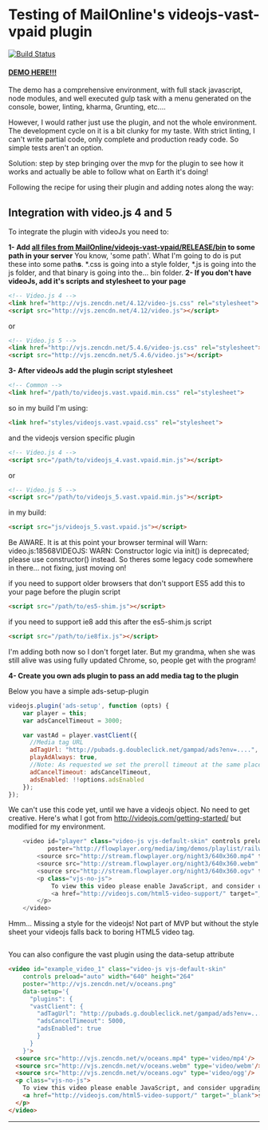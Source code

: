 # Testing of MailOnline's videojs-vast-vpaid plugin
[![Build Status](https://travis-ci.org/MailOnline/videojs-vast-vpaid.svg?branch=master)](https://travis-ci.org/MailOnline/videojs-vast-vpaid)
#### [DEMO HERE!!!](http://mailonline.github.io/videojs-vast-vpaid)
                       
The demo has a comprehensive environment, with full stack javascript, node modules, and well executed gulp task with a menu generated on the console, bower, linting, kharma, Grunting, etc....

However, I would rather just use the plugin, and not the whole environment.  The development cycle on it is a bit clunky for my taste.  With strict linting, I can't write partial code, only complete and production ready code.  So simple tests aren't an option.  

Solution: step by step bringing over the mvp for the plugin to see how it works and actually be able to follow what on Earth it's doing!

Following the recipe for using their plugin and adding notes along the way:

## Integration with video.js 4 and 5
To integrate the plugin with videoJs you need to:

**1- Add [all files from MailOnline/videojs-vast-vpaid/RELEASE/bin](https://github.com/MailOnline/videojs-vast-vpaid/tree/RELEASE/bin) to some path in your server**
You know, 'some path'.  What I'm going to do is put these into some path**s**.  *.css is going into a style folder, *.js is going into the js folder, and that binary is going into the... bin folder.
**2- If you don't have videoJs, add it's scripts and stylesheet to your page**
```html
<!-- Video.js 4 -->
<link href="http://vjs.zencdn.net/4.12/video-js.css" rel="stylesheet">
<script src="http://vjs.zencdn.net/4.12/video.js"></script>
```
or
```html
<!-- Video.js 5 -->
<link href="http://vjs.zencdn.net/5.4.6/video-js.css" rel="stylesheet">
<script src="http://vjs.zencdn.net/5.4.6/video.js"></script>
```

**3- After videoJs add the plugin script stylesheet**
```html
<!-- Common -->
<link href="/path/to/videojs.vast.vpaid.min.css" rel="stylesheet">
```
so in my build I'm using:
```html
<link href="styles/videojs.vast.vpaid.css" rel="stylesheet">
```

and the videojs version specific plugin
```html
<!-- Video.js 4 -->
<script src="/path/to/videojs_4.vast.vpaid.min.js"></script>
```
or
```html
<!-- Video.js 5 -->
<script src="/path/to/videojs_5.vast.vpaid.min.js"></script>
```
in my build:
```html
<script src="js/videojs_5.vast.vpaid.js"></script>
```
Be AWARE.  It is at this point your browser terminal will Warn:
video.js:18568VIDEOJS: WARN: Constructor logic via init() is deprecated; please use constructor() instead.  So theres some legacy code somewhere in there... not fixing, just moving on!

if you need to support older browsers that don't support ES5 add this to your page before the plugin script
```html
<script src="/path/to/es5-shim.js"></script>
```
if you need to support ie8 add this after the es5-shim.js script
```html
<script src="/path/to/ie8fix.js"></script>
```
I'm adding both now so I don't forget later.  But my grandma, when she was still alive was using fully updated Chrome, so, people get with the program!

**4- Create you own ads plugin to pass an add media tag to the plugin**

Below you have a simple ads-setup-plugin

```javascript
videojs.plugin('ads-setup', function (opts) {
    var player = this;
    var adsCancelTimeout = 3000;

    var vastAd = player.vastClient({
      //Media tag URL
      adTagUrl: "http://pubads.g.doubleclick.net/gampad/ads?env=....",
      playAdAlways: true,
      //Note: As requested we set the preroll timeout at the same place than the adsCancelTimeout
      adCancelTimeout: adsCancelTimeout,
      adsEnabled: !!options.adsEnabled
    });
});
```
We can't use this code yet, until we have a videojs object.  No need to get creative.  Here's what I got from http://videojs.com/getting-started/ but modified for my environment.
```javascript
    <video id="player" class="video-js vjs-default-skin" controls preload="auto" width="624" height="360"
           poster="http://flowplayer.org/media/img/demos/playlist/railway_station.jpg">
        <source src="http://stream.flowplayer.org/night3/640x360.mp4" type="video/mp4">
        <source src="http://stream.flowplayer.org/night3/640x360.webm" type="video/webm">
        <source src="http://stream.flowplayer.org/night3/640x360.ogv" type="video/ogg">
        <p class="vjs-no-js">
            To view this video please enable JavaScript, and consider upgrading to a web browser that
            <a href="http://videojs.com/html5-video-support/" target="_blank">supports HTML5 video</a>
        </p>
    </video>
```
Hmm... Missing a style for the videojs!  Not part of MVP but without the style sheet your videojs falls back to boring HTML5 video tag.
```html

```

You can also configure the vast plugin using the data-setup attribute

```html
<video id="example_video_1" class="video-js vjs-default-skin"
    controls preload="auto" width="640" height="264"
    poster="http://vjs.zencdn.net/v/oceans.png"
    data-setup='{
      "plugins": {
      "vastClient": {
        "adTagUrl": "http://pubads.g.doubleclick.net/gampad/ads?env=....",
        "adsCancelTimeout": 5000,
        "adsEnabled": true
        }
      }
    }'>
  <source src="http://vjs.zencdn.net/v/oceans.mp4" type='video/mp4'/>
  <source src="http://vjs.zencdn.net/v/oceans.webm" type='video/webm'/>
  <source src="http://vjs.zencdn.net/v/oceans.ogv" type='video/ogg'/>
  <p class="vjs-no-js">
    To view this video please enable JavaScript, and consider upgrading to a web browser that
    <a href="http://videojs.com/html5-video-support/" target="_blank">supports HTML5 video</a>
  </p>
</video>
```

---